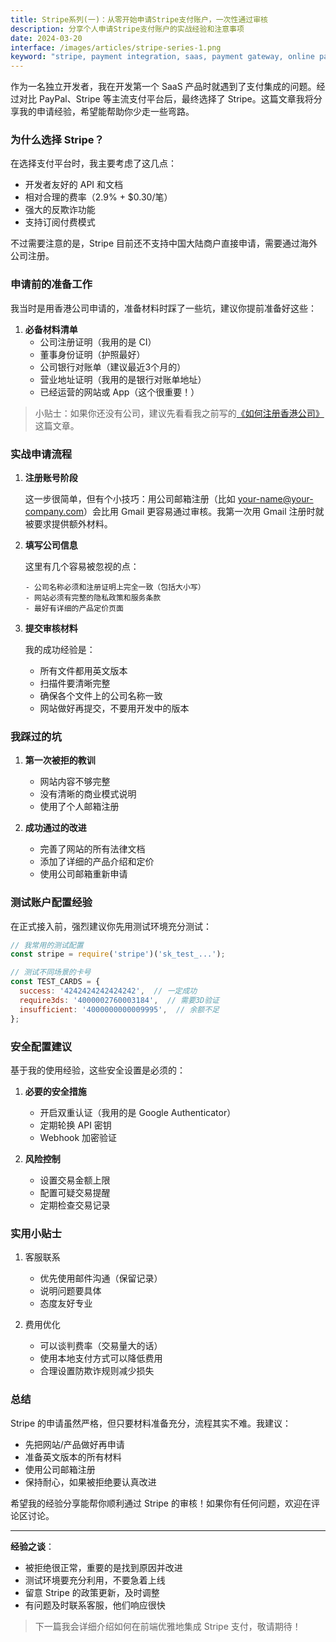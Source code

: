 ```yaml
---
title: Stripe系列(一)：从零开始申请Stripe支付账户，一次性通过审核
description: 分享个人申请Stripe支付账户的实战经验和注意事项
date: 2024-03-20
interface: /images/articles/stripe-series-1.png
keyword: "stripe, payment integration, saas, payment gateway, online payments"
---
```


作为一名独立开发者，我在开发第一个 SaaS 产品时就遇到了支付集成的问题。经过对比 PayPal、Stripe 等主流支付平台后，最终选择了 Stripe。这篇文章我将分享我的申请经验，希望能帮助你少走一些弯路。

### 为什么选择 Stripe？

在选择支付平台时，我主要考虑了这几点：
- 开发者友好的 API 和文档
- 相对合理的费率（2.9% + $0.30/笔）
- 强大的反欺诈功能
- 支持订阅付费模式

不过需要注意的是，Stripe 目前还不支持中国大陆商户直接申请，需要通过海外公司注册。

### 申请前的准备工作

我当时是用香港公司申请的，准备材料时踩了一些坑，建议你提前准备好这些：

1. **必备材料清单**
   - 公司注册证明（我用的是 CI）
   - 董事身份证明（护照最好）
   - 公司银行对账单（建议最近3个月的）
   - 营业地址证明（我用的是银行对账单地址）
   - 已经运营的网站或 App（这个很重要！）

> 小贴士：如果你还没有公司，建议先看看我之前写的[《如何注册香港公司》]()这篇文章。

### 实战申请流程

1. **注册账号阶段**
   
   这一步很简单，但有个小技巧：用公司邮箱注册（比如 your-name@your-company.com）会比用 Gmail 更容易通过审核。我第一次用 Gmail 注册时就被要求提供额外材料。

2. **填写公司信息**
   
   这里有几个容易被忽视的点：
   ```text
   - 公司名称必须和注册证明上完全一致（包括大小写）
   - 网站必须有完整的隐私政策和服务条款
   - 最好有详细的产品定价页面
   ```

3. **提交审核材料**
   
   我的成功经验是：
   - 所有文件都用英文版本
   - 扫描件要清晰完整
   - 确保各个文件上的公司名称一致
   - 网站做好再提交，不要用开发中的版本

### 我踩过的坑

1. **第一次被拒的教训**
   - 网站内容不够完整
   - 没有清晰的商业模式说明
   - 使用了个人邮箱注册

2. **成功通过的改进**
   - 完善了网站的所有法律文档
   - 添加了详细的产品介绍和定价
   - 使用公司邮箱重新申请

### 测试账户配置经验

在正式接入前，强烈建议你先用测试环境充分测试：

```javascript
// 我常用的测试配置
const stripe = require('stripe')('sk_test_...');

// 测试不同场景的卡号
const TEST_CARDS = {
  success: '4242424242424242',  // 一定成功
  require3ds: '4000002760003184',  // 需要3D验证
  insufficient: '4000000000009995',  // 余额不足
};
```

### 安全配置建议

基于我的使用经验，这些安全设置是必须的：

1. **必要的安全措施**
   - 开启双重认证（我用的是 Google Authenticator）
   - 定期轮换 API 密钥
   - Webhook 加密验证

2. **风险控制**
   - 设置交易金额上限
   - 配置可疑交易提醒
   - 定期检查交易记录

### 实用小贴士

1. 客服联系
   - 优先使用邮件沟通（保留记录）
   - 说明问题要具体
   - 态度友好专业

2. 费用优化
   - 可以谈判费率（交易量大的话）
   - 使用本地支付方式可以降低费用
   - 合理设置防欺诈规则减少损失

### 总结

Stripe 的申请虽然严格，但只要材料准备充分，流程其实不难。我建议：

- 先把网站/产品做好再申请
- 准备英文版本的所有材料
- 使用公司邮箱注册
- 保持耐心，如果被拒绝要认真改进

希望我的经验分享能帮你顺利通过 Stripe 的审核！如果你有任何问题，欢迎在评论区讨论。

---

**经验之谈**：
- 被拒绝很正常，重要的是找到原因并改进
- 测试环境要充分利用，不要急着上线
- 留意 Stripe 的政策更新，及时调整
- 有问题及时联系客服，他们响应很快

> 下一篇我会详细介绍如何在前端优雅地集成 Stripe 支付，敬请期待！ 